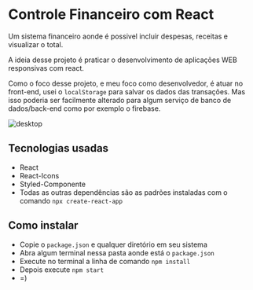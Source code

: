 # Controle Financeiro com React

Um sistema financeiro aonde é possivel incluir despesas,
receitas e visualizar o total.

A ideia desse projeto é praticar o desenvolvimento de
aplicações WEB responsivas com react.

Como o foco desse projeto, e meu foco como desenvolvedor, é atuar no front-end,
usei o `localStorage` para salvar os dados das transações. Mas isso
poderia ser facilmente alterado para algum serviço de banco de dados/back-end
como por exemplo o firebase.

![desktop](https://i.imgur.com/yrdSG8W.png)

## Tecnologias usadas

- React
- React-Icons
- Styled-Componente
- Todas as outras dependências são as padrões
instaladas com o comando `npx create-react-app`

## Como instalar

- Copie o `package.json` e qualquer diretório em seu sistema
- Abra algum terminal nessa pasta aonde está o `package.json`
- Execute no terminal a linha de comando `npm install`
- Depois execute `npm start`
- =)
